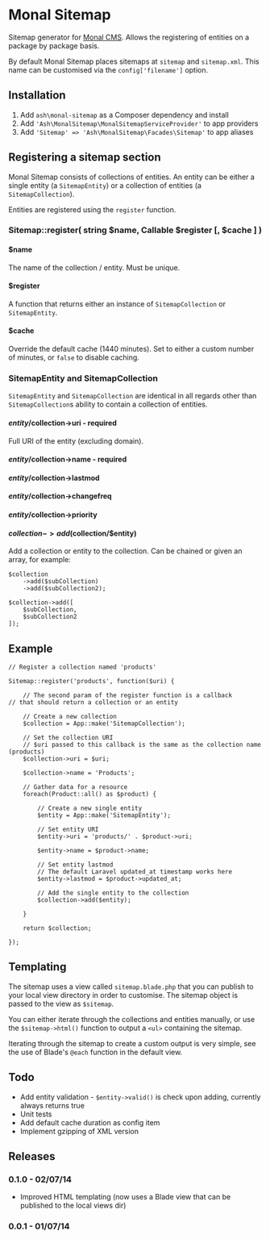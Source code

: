 # Monal Sitemap

Sitemap generator for [Monal CMS](https://github.com/arranjacques/monal). Allows the registering of entities on a package by package basis.

By default Monal Sitemap places sitemaps at `sitemap` and `sitemap.xml`. This name can be customised via the `config['filename']` option.

## Installation

1. Add `ash\monal-sitemap` as a Composer dependency and install
2. Add `'Ash\MonalSitemap\MonalSitemapServiceProvider'` to app providers
3. Add `'Sitemap' => 'Ash\MonalSitemap\Facades\Sitemap'` to app aliases

## Registering a sitemap section

Monal Sitemap consists of collections of entities. An entity can be either a single entity (a `SitemapEntity`) or a collection of entities (a `SitemapCollection`).

Entities are registered using the `register` function.

### Sitemap::register( string $name, Callable $register [, $cache ] )

#### $name
The name of the collection / entity. Must be unique.

#### $register
A function that returns either an instance of `SitemapCollection` or `SitemapEntity`.

#### $cache
Override the default cache (1440 minutes). Set to either a custom number of minutes, or `false` to disable caching.

### SitemapEntity and SitemapCollection
`SitemapEntity` and `SitemapCollection` are identical in all regards other than `SitemapCollection`s ability to contain a collection of entities.

#### $entity/$collection->uri - required
Full URI of the entity (excluding domain).

#### $entity/$collection->name - required

#### $entity/$collection->lastmod

#### $entity/$collection->changefreq

#### $entity/$collection->priority

#### $collection->add($collection/$entity)
Add a collection or entity to the collection. Can be chained or given an array, for example:

	$collection
		->add($subCollection)
		->add($subCollection2);
		
	$collection->add([
		$subCollection,
		$subCollection2
	]);

## Example

	// Register a collection named 'products'
	
	Sitemap::register('products', function($uri) {
	
		// The second param of the register function is a callback
	// that should return a collection or an entity
		
		// Create a new collection
		$collection = App::make('SitemapCollection');
		
		// Set the collection URI
		// $uri passed to this callback is the same as the collection name (products)
		$collection->uri = $uri;
		
		$collection->name = 'Products';
	
		// Gather data for a resource	
		foreach(Product::all() as $product) {
			
			// Create a new single entity
			$entity = App::make('SitemapEntity');
			
			// Set entity URI
			$entity->uri = 'products/' . $product->uri;
			
			$entity->name = $product->name;
			
			// Set entity lastmod
			// The default Laravel updated_at timestamp works here
			$entity->lastmod = $product->updated_at;
			
			// Add the single entity to the collection
			$collection->add($entity);
			
		}

		return $collection;
	
	});

## Templating
The sitemap uses a view called `sitemap.blade.php` that you can publish to your local view directory in order to customise. The sitemap object is passed to the view as `$sitemap`.

You can either iterate through the collections and entities manually, or use the `$sitemap->html()` function to output a `<ul>` containing the sitemap.

Iterating through the sitemap to create a custom output is very simple, see the use of Blade's `@each` function in the default view.

## Todo
- Add entity validation - `$entity->valid()` is check upon adding, currently always returns true
- Unit tests
- Add default cache duration as config item
- Implement gzipping of XML version

## Releases

### 0.1.0 - 02/07/14
- Improved HTML templating (now uses a Blade view that can be published to the local views dir)

### 0.0.1 - 01/07/14